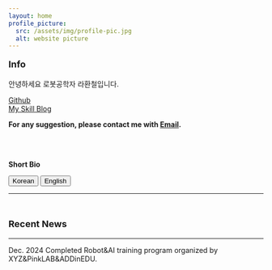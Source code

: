 ```yaml
---
layout: home
profile_picture:
  src: /assets/img/profile-pic.jpg
  alt: website picture
---
```

<p style="font-size: 18px;">
  <strong>Info</strong><br>
</p>
<p>
  안녕하세요 로봇공학자 라환철입니다. 
</p> 
<p>
 <a href="https://github.com/HWAN-CHUL-LA" target="_blank">Github</a> <br>
  <a href="https://made-by-c.tistory.com/" target="_blank">My Skill Blog</a> <br>
</p>
<p>
  <strong>For any suggestion, please contact me with <a href="mailto:fkghkscjf@gmail.com">Email</a>.</strong><br>
</p>
<br>
<br>
<p id="short-bio-title">
  <strong>Short Bio</strong>
</p>
<div id="short-bio-container">
  <div id="language-switch">
    <button id="btn-korean" class="active">Korean</button>
    <button id="btn-english">English</button>
  </div>
  <hr id="short-bio-divider"> <!-- 가로선 추가 -->
  <p id="short-bio-content"></p>
</div>
<br>
<p style="font-size: 18px;">
  <strong>Recent News</strong><br>
</p>
<hr id="short-bio-divider"> <!-- 가로선 추가 -->
<p>
Dec. 2024 Completed Robot&AI training program organized by XYZ&PinkLAB&ADDinEDU.<br>
</p>
